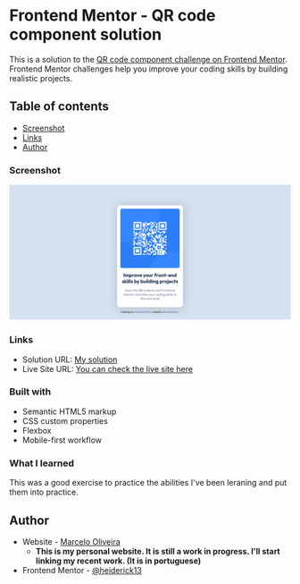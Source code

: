 # Frontend Mentor - QR code component solution

This is a solution to the [QR code component challenge on Frontend Mentor](https://www.frontendmentor.io/challenges/qr-code-component-iux_sIO_H). Frontend Mentor challenges help you improve your coding skills by building realistic projects. 

## Table of contents

- [Screenshot](#screenshot)
- [Links](#links)
- [Author](#author)

### Screenshot

![](./images/Screenshot.png)

### Links

- Solution URL: [My solution](https://www.frontendmentor.io/solutions/qr-code-component-YPThAWBRg8)
- Live Site URL: [You can check the live site here](https://heiderick13.github.io/qr-code-component/)

### Built with

- Semantic HTML5 markup
- CSS custom properties
- Flexbox
- Mobile-first workflow

### What I learned

This was a good exercise to practice the abilities I've been leraning and put them into practice. 

## Author

- Website - [Marcelo Oliveira](https://heiderick13.github.io/curriculo/)
  - **This is my personal website. It is still a work in progress. I'll start linking my recent work. (It is in portuguese)**
- Frontend Mentor - [@heiderick13](https://www.frontendmentor.io/profile/heiderick13)
